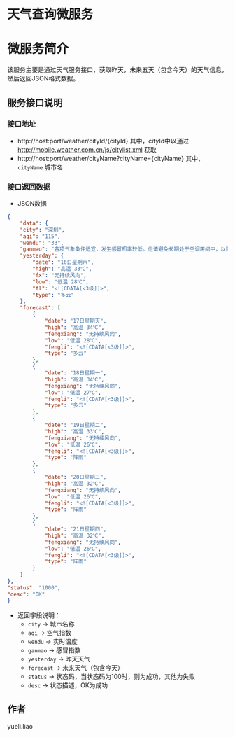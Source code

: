 天气查询微服务
=============================

# 微服务简介
该服务主要是通过天气服务接口，获取昨天，未来五天（包含今天）的天气信息，然后返回JSON格式数据。

## 服务接口说明
### 接口地址
- http://host:port/weather/cityId/{cityId}
    其中，cityId中以通过 http://mobile.weather.com.cn/js/citylist.xml 获取
- http://host:port/weather/cityName?cityName={cityName}
    其中，`cityName` 城市名

### 接口返回数据
- JSON数据
```json
{
    "data": {
    "city": "深圳",
    "aqi": "115",
    "wendu": "33",
    "ganmao": "各项气象条件适宜，发生感冒机率较低。但请避免长期处于空调房间中，以防感冒。",
    "yesterday": {
        "date": "16日星期六",
        "high": "高温 33℃",
        "fx": "无持续风向",
        "low": "低温 28℃",
        "fl": "<![CDATA[<3级]]>",
        "type": "多云"
    },
    "forecast": [
        {
            "date": "17日星期天",
            "high": "高温 34℃",
            "fengxiang": "无持续风向",
            "low": "低温 28℃",
            "fengli": "<![CDATA[<3级]]>",
            "type": "多云"
        },
        {
            "date": "18日星期一",
            "high": "高温 34℃",
            "fengxiang": "无持续风向",
            "low": "低温 27℃",
            "fengli": "<![CDATA[<3级]]>",
            "type": "多云"
        },
        {
            "date": "19日星期二",
            "high": "高温 33℃",
            "fengxiang": "无持续风向",
            "low": "低温 26℃",
            "fengli": "<![CDATA[<3级]]>",
            "type": "阵雨"
        },
        {
            "date": "20日星期三",
            "high": "高温 32℃",
            "fengxiang": "无持续风向",
            "low": "低温 26℃",
            "fengli": "<![CDATA[<3级]]>",
            "type": "阵雨"
        },
        {
            "date": "21日星期四",
            "high": "高温 32℃",
            "fengxiang": "无持续风向",
            "low": "低温 26℃",
            "fengli": "<![CDATA[<3级]]>",
            "type": "阵雨"
        }
    ]
},
"status": "1000",
"desc": "OK"
}
```

- 返回字段说明：
    - `city` -> 城市名称
    - `aqi` -> 空气指数
    - `wendu` -> 实时温度
    - `ganmao` -> 感冒指数
    - `yesterday` -> 昨天天气
    - `forecast` -> 未来天气（包含今天）
    - `status` -> 状态码，当状态码为100时，则为成功，其他为失败
    - `desc` -> 状态描述，OK为成功

## 作者
yueli.liao
